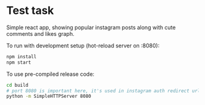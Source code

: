 Test task
=========
Simple react app, showing popular instagram posts along with cute comments and likes graph.

To run with development setup (hot-reload server on :8080):

```bash
npm install
npm start
```

To use pre-compiled release code:

```bash
cd build
# port 8080 is important here, it's used in instagram auth redirect url
python -m SimpleHTTPServer 8080
```
